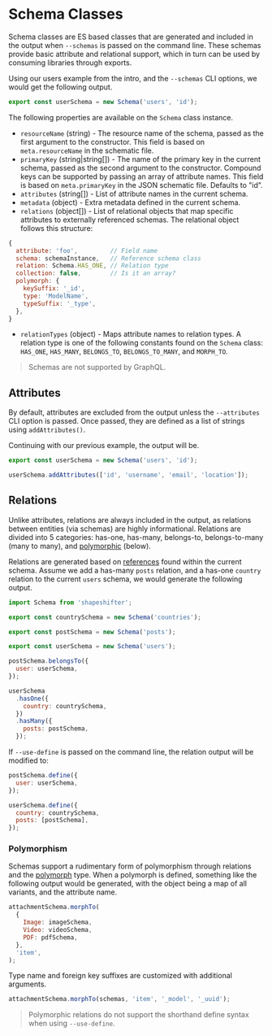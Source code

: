 # Schema Classes

Schema classes are ES based classes that are generated and included in the output when `--schemas`
is passed on the command line. These schemas provide basic attribute and relational support, which
in turn can be used by consuming libraries through exports.

Using our users example from the intro, and the `--schemas` CLI options, we would get the following
output.

```javascript
export const userSchema = new Schema('users', 'id');
```

The following properties are available on the `Schema` class instance.

* `resourceName` (string) - The resource name of the schema, passed as the first argument to the
  constructor. This field is based on `meta.resourceName` in the schematic file.
* `primaryKey` (string|string[]) - The name of the primary key in the current schema, passed as the
  second argument to the constructor. Compound keys can be supported by passing an array of
  attribute names. This field is based on `meta.primaryKey` in the JSON schematic file. Defaults to
  "id".
* `attributes` (string[]) - List of attribute names in the current schema.
* `metadata` (object) - Extra metadata defined in the current schema.
* `relations` (object[]) - List of relational objects that map specific attributes to externally
  referenced schemas. The relational object follows this structure:

```javascript
{
  attribute: 'foo',         // Field name
  schema: schemaInstance,   // Reference schema class
  relation: Schema.HAS_ONE, // Relation type
  collection: false,        // Is it an array?
  polymorph: {
    keySuffix: '_id',
    type: 'ModelName',
    typeSuffix: '_type',
  },
}
```

* `relationTypes` (object) - Maps attribute names to relation types. A relation type is one of the
  following constants found on the `Schema` class: `HAS_ONE`, `HAS_MANY`, `BELONGS_TO`,
  `BELONGS_TO_MANY`, and `MORPH_TO`.

> Schemas are not supported by GraphQL.

## Attributes

By default, attributes are excluded from the output unless the `--attributes` CLI option is passed.
Once passed, they are defined as a list of strings using `addAttributes()`.

Continuing with our previous example, the output will be.

```javascript
export const userSchema = new Schema('users', 'id');

userSchema.addAttributes(['id', 'username', 'email', 'location']);
```

## Relations

Unlike attributes, relations are always included in the output, as relations between entities (via
schemas) are highly informational. Relations are divided into 5 categories: has-one, has-many,
belongs-to, belongs-to-many (many to many), and [polymorphic](#polymorphism) (below).

Relations are generated based on [references](./definitions.md#references) found within the current
schema. Assume we add a has-many `posts` relation, and a has-one `country` relation to the current
`users` schema, we would generate the following output.

```javascript
import Schema from 'shapeshifter';

export const countrySchema = new Schema('countries');

export const postSchema = new Schema('posts');

export const userSchema = new Schema('users');

postSchema.belongsTo({
  user: userSchema,
});

userSchema
  .hasOne({
    country: countrySchema,
  })
  .hasMany({
    posts: postSchema,
  });
```

If `--use-define` is passed on the command line, the relation output will be modified to:

```javascript
postSchema.define({
  user: userSchema,
});

userSchema.define({
  country: countrySchema,
  posts: [postSchema],
});
```

### Polymorphism

Schemas support a rudimentary form of polymorphism through relations and the
[polymorph](./definitions.md#polymorphic) type. When a polymorph is defined, something like the
following output would be generated, with the object being a map of all variants, and the attribute
name.

```js
attachmentSchema.morphTo(
  {
    Image: imageSchema,
    Video: videoSchema,
    PDF: pdfSchema,
  },
  'item',
);
```

Type name and foreign key suffixes are customized with additional arguments.

```js
attachmentSchema.morphTo(schemas, 'item', '_model', '_uuid');
```

> Polymorphic relations do not support the shorthand define syntax when using `--use-define`.

